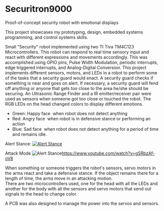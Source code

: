 # Securitron9000
Proof-of-concept security robot with emotional displays

This project showcases my prototyping, design, embedded systems programming, and control systems skills.  
  
Small "Security" robot implemented using two TI Tiva TM4C123 Microcontrollers. This robot can respond to real time sensory input and react with different expressions and movements accordingly. This was accomplished using GPIO pins, Pulse Width Modulation, periodic interrupts, edge triggered interrupts, and Analog-Digital Conversion. This project implements different sensors, motors, and LEDs in a robot to perform some of the tasks that a security guard would enact. A security guard checks if something is near and goes on alert. If necessary, a security guard will fend off anything or anyone that gets too close to the area he/she should be securing. An Ultrasonic Range Finder and a IR emitter/receiver pair were used as sensors when someone got too close or touched the robot. The RGB LEDs on the head changed colors to display different emotions.  

 - Green: Happy face ­ when robot does not detect anything
 - Red: Angry face ­ when robot is in defensive stance or performing an action
 - Blue: Sad face ­ when robot does not detect anything for a period of time and remains idle.  
 
Alert Stance:
[![Alert Stance](https://drive.google.com/uc?export=view&id=1Srieu43bsRPaLhKfefjAZgmzX9IyLwKN)](https://www.youtube.com/watch?v=OCv8j-X7UC4&feature=emb_title)

Attack Mode
![Alert Stance](https://drive.google.com/uc?export=view&id=15N6N613nXAvLW47pHhU9mX_9v5Sga5wl)https://www.youtube.com/watch?v=gSRbzAf-oV8


When something or someone triggers the robot's sensors, servo motors in the arms react and take a defensive stance. If the object remains there for a length of time, the arms move in an attacking motion.  
There are two microcontrollers used, one for the head with all the LEDs and another for the body with all the sensors and servo motors that send out signals to the head to change color.  
  
A PCB was also designed to manage the power into the servos and sensors.
